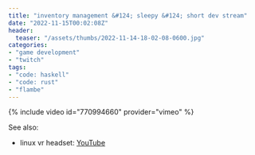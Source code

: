 ```yaml
---
title: "inventory management &#124; sleepy &#124; short dev stream"
date: "2022-11-15T00:02:08Z"
header:
  teaser: "/assets/thumbs/2022-11-14-18-02-08-0600.jpg"
categories:
- "game development"
- "twitch"
tags:
- "code: haskell"
- "code: rust"
- "flambe"
---
```

{% include video id="770994660" provider="vimeo" %}

See also:
* linux vr headset: [YouTube](https://www.youtube.com/watch?v=TJg797hiXfY)